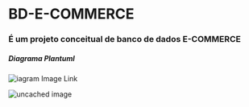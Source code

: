 # BD-E-COMMERCE

### É um projeto conceitual de banco de dados E-COMMERCE

##### Diagrama Plantuml

![iagram Image Link](https://www.plantuml.com/plantuml/png/fLJDQjj04BxlKsnzILjmGg2z21fYJ4nJWfiwnbUnrKwIXLsjkrfHQEZJz907yOjLYcObswEiREBJpe_d-sRcqrmMNZXV6itU-KSmm8LH3u8nhxm6VZMUMcF0PS3OsGbVYf-W1Pzg1Ra7VdB6Z5YtvXExbk7zvO9VpvTiRitBUpLPJBzE5ky_VVvG9LKPwbvbOlEy-MVtmv1BSB1v9e6_snHkGIffaK1ZlE3Z4-7llF1bmIl7klQJaXAApAbU6jX8IbgQEMYCsSttoNAFbREozBP0Nes9nF2DLK8cWHKU7gnJuWYgAw6jYqvhPbqE6KZhS6VRdffTPmQ22_6dXhgpcHAQi9pVVei2Bcl9A6Vv2d9PbqNOu4yRFw87BpeFut1ZCw6Z9AuARt-LhKo3MIE6Dm8DrvB05w15fcmk37ZRxXQ2_16bocfqdM96-YYAj97b4mi-eeSc8Mq57Fm_If5x9OKCN0-crQsKhBoXr8fpAz2d1CAvE9RAWMeWn6YSQ2N2ykqZH9KWs-rzOYIoKCn8Ewt5wMnnoAigcJNjNOLmu2eYw4kIxYwDfVsTZoymAKd8vKhuw7p4H_pyzFJZYBy2XlHtmD1NWuNmk5nNK36H9mcToGu35l9QiOyrtFl1ilkVo4xHmQwwNTAkkX7I5G-tqoPsgyOnzPOZmZYu4V9THpRK_x7tD5FimNT_h8jsLZEZIENNhiXntT5J4LiOkI23tUwo8NzF4dfXSA83KCEtYiwY_brMiTBe_m00)

![uncached image](http://www.plantuml.com/plantuml/proxy?cache=no&src=https://raw.github.com/ericcleptonsilva/BD-E-COMMERCE/blob/master/puml/Diagrama-BD-E-COMMERCE.plantuml)